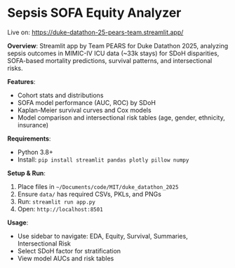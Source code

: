 # Sepsis SOFA Equity Analyzer

Live on: https://duke-datathon-25-pears-team.streamlit.app/

**Overview**: Streamlit app by Team PEARS for Duke Datathon 2025, analyzing sepsis outcomes in MIMIC-IV ICU data (~33k stays) for SDoH disparities, SOFA-based mortality predictions, survival patterns, and intersectional risks.

**Features**:
- Cohort stats and distributions
- SOFA model performance (AUC, ROC) by SDoH
- Kaplan-Meier survival curves and Cox models
- Model comparison and intersectional risk tables (age, gender, ethnicity, insurance)

**Requirements**:
- Python 3.8+
- Install: `pip install streamlit pandas plotly pillow numpy`

**Setup & Run**:
1. Place files in `~/Documents/code/MIT/duke_datathon_2025`
2. Ensure `data/` has required CSVs, PKLs, and PNGs
3. Run: `streamlit run app.py`
4. Open: `http://localhost:8501`

**Usage**:
- Use sidebar to navigate: EDA, Equity, Survival, Summaries, Intersectional Risk
- Select SDoH factor for stratification
- View model AUCs and risk tables